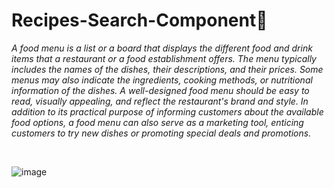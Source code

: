 # Recipes-Search-Component🥂

*A food menu is a list or a board that displays the different food and drink items that a restaurant or a food establishment offers. The menu typically includes the names of the dishes, their descriptions, and their prices. Some menus may also indicate the ingredients, cooking methods, or nutritional information of the dishes. A well-designed food menu should be easy to read, visually appealing, and reflect the restaurant's brand and style. In addition to its practical purpose of informing customers about the available food options, a food menu can also serve as a marketing tool, enticing customers to try new dishes or promoting special deals and promotions.*

<br>

![image](https://user-images.githubusercontent.com/97666287/233029018-065184dc-3c00-4371-8ce9-610900bec055.png)
